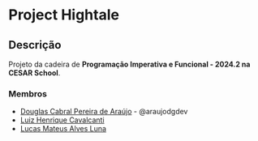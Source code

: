 # Project Hightale

## Descrição 

Projeto da cadeira de **Programação Imperativa e Funcional - 2024.2 na CESAR School**.

### Membros

- [Douglas Cabral Pereira de Araújo](https://github.com/araujodgdev) - @araujodgdev
- [Luiz Henrique Cavalcanti]()
- [Lucas Mateus Alves Luna]()